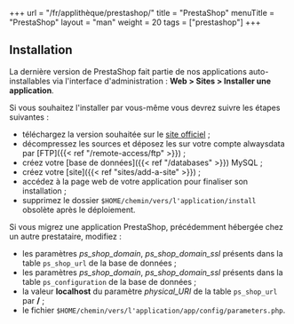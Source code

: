+++
url = "/fr/applithèque/prestashop/"
title = "PrestaShop"
menuTitle = "PrestaShop"
layout = "man"
weight = 20
tags = ["prestashop"]
+++

## Installation
La dernière version de PrestaShop fait partie de nos applications auto-installables via l'interface d'administration : **Web > Sites > Installer une application**.

Si vous souhaitez l'installer par vous-même vous devrez suivre les étapes suivantes :

- téléchargez la version souhaitée sur le [site officiel](https://www.prestashop.com/fr/telecharger) ;
- décompressez les sources et déposez les sur votre compte alwaysdata par [FTP]({{< ref "/remote-access/ftp" >}}) ;
- créez votre [base de données]({{< ref "/databases" >}}) MySQL ;
- créez votre [site]({{< ref "sites/add-a-site" >}}) ;
- accédez à la page web de votre application pour finaliser son installation ;
- supprimez le dossier `$HOME/chemin/vers/l'application/install` obsolète après le déploiement.

Si vous migrez une application PrestaShop, précédemment hébergée chez un autre prestataire, modifiez :

- les paramètres _ps\_shop\_domain_, _ps\_shop\_domain\_ssl_ présents dans la table `ps_shop_url` de la base de données ;
- les paramètres _ps\_shop\_domain_, _ps\_shop\_domain\_ssl_ présents dans la table `ps_configuration` de la base de données ;
- la valeur **localhost** du paramètre _physical\_URI_ de la table `ps_shop_url` par **/** ;
- le fichier `$HOME/chemin/vers/l'application/app/config/parameters.php`.
